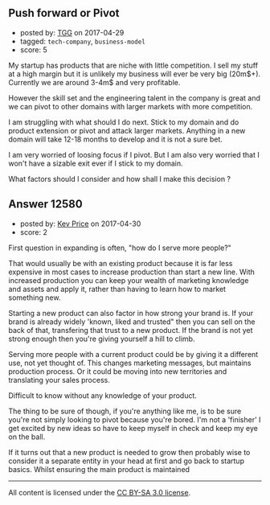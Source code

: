## Push forward or Pivot

- posted by: [TGG](https://stackexchange.com/users/5229465/tgg) on 2017-04-29
- tagged: `tech-company`, `business-model`
- score: 5

<p>My startup has products that are niche with little competition. I sell my stuff at a high margin but it is unlikely my business will ever be very big (20m$+). Currently we are around 3-4m$ and very profitable. </p>

<p>However the skill set and the engineering talent in the company is great and we can pivot to other domains with larger markets with more competition. </p>

<p>I am struggling with what should I do next. Stick to my domain and do product extension or pivot and attack larger markets. Anything in a new domain will take 12-18 months to develop and it is not a sure bet. </p>

<p>I am very worried of loosing focus if I pivot. But I am also very worried that I won't have a sizable exit ever if I stick to my domain. </p>

<p>What factors should I consider and how shall I make this decision ?</p>



## Answer 12580

- posted by: [Kev Price](https://stackexchange.com/users/1109274/kev-price) on 2017-04-30
- score: 2

<p>First question in expanding is often, "how do I serve more people?"</p>

<p>That would usually be with an existing product because it is far less expensive in most cases to increase production than start a new line. With increased production you can keep your wealth of marketing knowledge and assets and apply it, rather than having to learn how to market something new.</p>

<p>Starting a new product can also factor in how strong your brand is. If your brand is already widely 'known, liked and trusted" then you can sell on the back of that, transfering that trust to a new product. If the brand is not yet strong enough then you're giving yourself a hill to climb.</p>

<p>Serving more people with a current product could be by giving it a different use, not yet thought of. This changes marketing messages, but maintains production process. Or it could be moving into new territories and translating your sales process.</p>

<p>Difficult to know without any knowledge of your product.</p>

<p>The thing to be sure of though, if you're anything like me, is to be sure you're not simply looking to pivot because you're bored. I'm not a 'finisher' I get excited by new ideas so have to keep myself in check and keep my eye on the ball.</p>

<p>If it turns out that a new product is needed to grow then probably wise to consider it a separate entity in your head at first and go back to startup basics. Whilst ensuring the main product is maintained</p>




---

All content is licensed under the [CC BY-SA 3.0 license](https://creativecommons.org/licenses/by-sa/3.0/).
